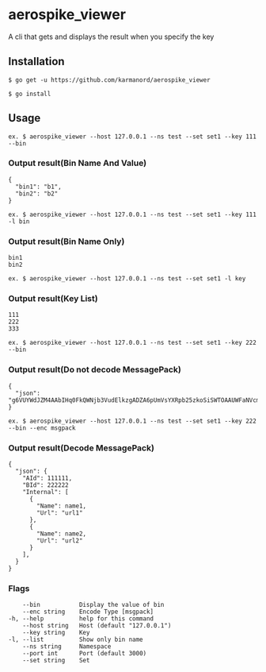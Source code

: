 # aerospike_viewer
A cli that gets and displays the result when you specify the key

## Installation
`$ go get -u https://github.com/karmanord/aerospike_viewer`

`$ go install`
## Usage

`ex. $ aerospike_viewer --host 127.0.0.1 --ns test --set set1 --key 111 --bin`

### Output result(Bin Name And Value)
```
{
  "bin1": "b1",
  "bin2": "b2"
}
```

`ex. $ aerospike_viewer --host 127.0.0.1 --ns test --set set1 --key 111 -l bin`

### Output result(Bin Name Only)
```
bin1
bin2
```

`ex. $ aerospike_viewer --host 127.0.0.1 --ns test --set set1 -l key`

### Output result(Key List)
```
111
222
333
```

`ex. $ aerospike_viewer --host 127.0.0.1 --ns test --set set1 --key 222 --bin`

### Output result(Do not decode MessagePack)
```
{
  "json": "g6VUYWdJZM4AAbIHq0FkQWNjb3VudElkzgADZA6pUmVsYXRpb25zkoSiSWTOAAUWFaNVcmykdXJsMalNYANkDg="
}
```

`ex. $ aerospike_viewer --host 127.0.0.1 --ns test --set set1 --key 222 --bin --enc msgpack`

### Output result(Decode MessagePack)
```
{
  "json": {
    "AId": 111111,
    "BId": 222222
    "Internal": [
      {
        "Name": name1,
        "Url": "url1"
      },
      {
        "Name": name2,
        "Url": "url2"
      }
    ],
  }
}
```

### Flags
```
    --bin           Display the value of bin
    --enc string    Encode Type [msgpack]
-h, --help          help for this command
    --host string   Host (default "127.0.0.1")
    --key string    Key
-l, --list          Show only bin name
    --ns string     Namespace
    --port int      Port (default 3000)
    --set string    Set
```